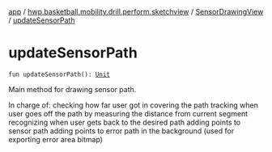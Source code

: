 [app](../../index.md) / [hwp.basketball.mobility.drill.perform.sketchview](../index.md) / [SensorDrawingView](index.md) / [updateSensorPath](.)

# updateSensorPath

`fun updateSensorPath(): `[`Unit`](https://kotlinlang.org/api/latest/jvm/stdlib/kotlin/-unit/index.html)

Main method for drawing sensor path.

In charge of:
    checking how far user got in covering the path
    tracking when user goes off the path by measuring the distance from current segment
    recognizing when user gets back to the desired path
    adding points to sensor path
    adding points to error path in the background (used for exporting error area bitmap)

